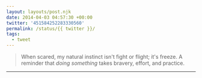 ```yaml
---
layout: layouts/post.njk
date: 2014-04-03 04:57:30 +00:00
twitter: '451584252283330560'
permalink: /status/{{ twitter }}/
tags: 
  - tweet
---
```


> When scared, my natural instinct isn't fight or flight; it's freeze. A reminder that *doing something* takes bravery, effort, and practice.

---
